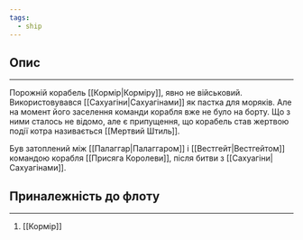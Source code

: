 ```yaml
---
tags:
  - ship
---
```

## Опис
---
Порожній корабель [[Кормір|Корміру]], явно не військовий. Використовувався [[Сахуагіни|Сахуагінами]] як пастка для моряків. Але на момент його заселення команди корабля вже не було на борту. Що з ними сталось не відомо, але є припущення, що корабель став жертвою події котра називається [[Мертвий Штиль]].  

Був затоплений між [[Палаггар|Палаггаром]] і [[Вестгейт|Вестгейтом]] командою корабля [[Присяга Королеви]], після битви з [[Сахуагіни|Сахуагінами]].  


## Приналежність до флоту
---
1. [[Кормір]]  